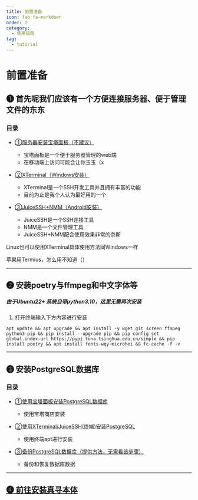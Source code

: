 ```yaml
---
title: 前置准备
icon: fab fa-markdown
order: 2
category:
  - 使用指南
tag:
  - tutorial
---
```


# 前置准备

## ➊ 首先呢我们应该有一个方便连接服务器、便于管理文件的东东

### 目录

- [①服务器安装宝塔面板（不建议）](bt.md)
  - 宝塔面板是一个便于服务器管理的web端
  - 在移动端上访问可能会让你玉玉（x
    
- [②XTerminal（Windows安装）](XTerminal.md)
  - XTerminal是一个SSH开发工具并且拥有丰富的功能
  - 目前为止是我个人认为最好用的一个

- [③JuiceSSH+NMM（Android安装）](JuiceSSHNMM.md)
  - JuiceSSH是一个SSH连接工具
  - NMM是一个文件管理工具
  - JuiceSSH+NMM配合使用效果非常的奈斯
  
Linux也可以使用XTerminal具体使用方法同Windows一样

苹果用Termius，怎么用不知道（）

---

## ➋ 安装poetry与ffmpeg和中文字体等

##### 由于Ubuntu22+  系统自带python3.10，这里无需再次安装

1. 打开终端输入下方内容进行安装

```
apt update && apt upgrade && apt install -y wget git screen ffmpeg python3-pip && pip install --upgrade pip && pip config set global.index-url https://pypi.tuna.tsinghua.edu.cn/simple && pip install poetry && apt install fonts-wqy-microhei && fc-cache -f -v
```

---

## ➌ 安装PostgreSQL数据库

### 目录

- [①使用宝塔面板安装PostgreSQL数据库](PostgreSQL数据库.md)
  - 使用宝塔商店安装
    
- [②使用XTerminal/JuiceSSH(终端)安装PostgreSQL](PostgreSQL数据库2.md)
  - 使用终端apt进行安装

- [③备份PostgreSQL数据库（提供方法，无需看该步骤）](PostgreSQL数据库3.md)
  - 备份和恢复数据库数据
  
---

## [➍ 前往安装真寻本体](../安装zhenxun_bot/)
